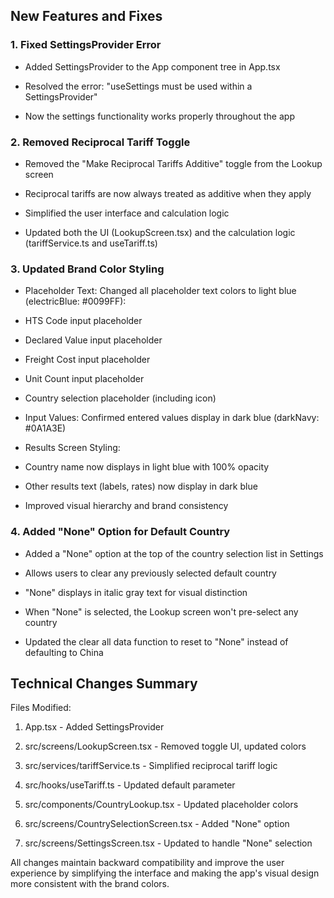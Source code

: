 ## New Features and Fixes

### 1. Fixed SettingsProvider Error

- Added SettingsProvider to the App component tree in App.tsx

- Resolved the error: "useSettings must be used within a SettingsProvider"

- Now the settings functionality works properly throughout the app

### 2. Removed Reciprocal Tariff Toggle

- Removed the "Make Reciprocal Tariffs Additive" toggle from the Lookup screen

- Reciprocal tariffs are now always treated as additive when they apply

- Simplified the user interface and calculation logic

- Updated both the UI (LookupScreen.tsx) and the calculation logic (tariffService.ts and useTariff.ts)

### 3. Updated Brand Color Styling

- Placeholder Text: Changed all placeholder text colors to light blue (electricBlue: #0099FF):

- HTS Code input placeholder

- Declared Value input placeholder

- Freight Cost input placeholder

- Unit Count input placeholder

- Country selection placeholder (including icon)



- Input Values: Confirmed entered values display in dark blue (darkNavy: #0A1A3E)

- Results Screen Styling:

- Country name now displays in light blue with 100% opacity

- Other results text (labels, rates) now display in dark blue

- Improved visual hierarchy and brand consistency

### 4. Added "None" Option for Default Country

- Added a "None" option at the top of the country selection list in Settings

- Allows users to clear any previously selected default country

- "None" displays in italic gray text for visual distinction

- When "None" is selected, the Lookup screen won't pre-select any country

- Updated the clear all data function to reset to "None" instead of defaulting to China

## Technical Changes Summary

Files Modified:

1. App.tsx - Added SettingsProvider

1. src/screens/LookupScreen.tsx - Removed toggle UI, updated colors

1. src/services/tariffService.ts - Simplified reciprocal tariff logic

1. src/hooks/useTariff.ts - Updated default parameter

1. src/components/CountryLookup.tsx - Updated placeholder colors

1. src/screens/CountrySelectionScreen.tsx - Added "None" option

1. src/screens/SettingsScreen.tsx - Updated to handle "None" selection

All changes maintain backward compatibility and improve the user experience by simplifying the interface and making the app's visual design more consistent with the brand colors.